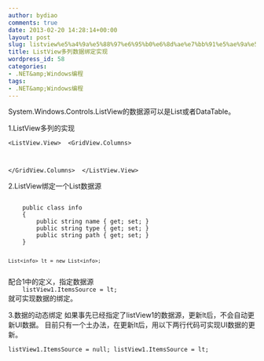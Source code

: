 ```yaml
---
author: bydiao
comments: true
date: 2013-02-20 14:28:14+00:00
layout: post
slug: listview%e5%a4%9a%e5%88%97%e6%95%b0%e6%8d%ae%e7%bb%91%e5%ae%9a%e5%ae%9e%e7%8e%b0
title: ListView多列数据绑定实现
wordpress_id: 58
categories:
- .NET&amp;Windows编程
tags:
- .NET&amp;Windows编程
---
```


System.Windows.Controls.ListView的数据源可以是List或者DataTable。

1.ListView多列的实现
<code>
	<ListView Height="216" HorizontalAlignment="Left" Margin="198,0,0,0" Name="listView1" VerticalAlignment="Top" Width="425">
            <ListView.View>
                <GridView>
                    <GridView.Columns>
                        <GridViewColumn Header="name" Width="200" DisplayMemberBinding="{Binding Path=name}"/>
                        <GridViewColumn Header="type" Width="110" DisplayMemberBinding="{Binding Path=type}"/>
                        <GridViewColumn Header="path" Width="110" DisplayMemberBinding="{Binding Path=path}"/>
                    </GridView.Columns>
                </GridView>
            </ListView.View>
        </ListView>
</code>

2.ListView绑定一个List数据源

<code>
	public class info
	{
    	public string name { get; set; }
    	public string type { get; set; }
    	public string path { get; set; }
	}

    List<info> lt = new List<info>;
</code>
配合1中的定义，指定数据源
<code>
	listView1.ItemsSource = lt;
</code>
就可实现数据的绑定。

3.数据的动态绑定
如果事先已经指定了listView1的数据源，更新lt后，不会自动更新UI数据。
目前只有一个土办法，在更新lt后，用以下两行代码可实现UI数据的更新。
<code>      
	listView1.ItemsSource = null;
    listView1.ItemsSource = lt;
</code>
